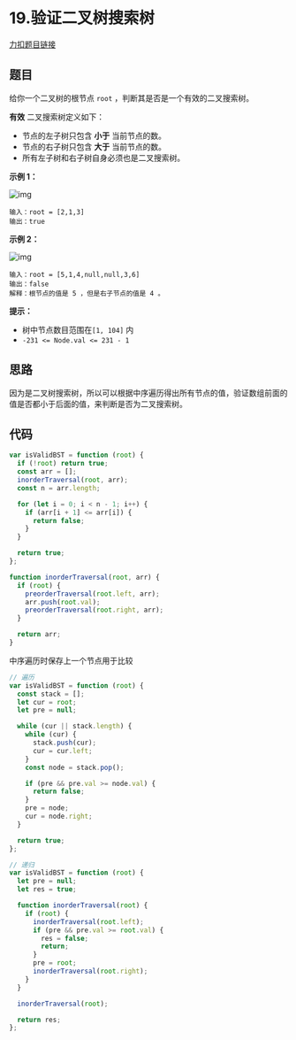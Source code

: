 # 19.验证二叉树搜索树

[力扣题目链接](https://leetcode.cn/problems/validate-binary-search-tree/)

## 题目

给你一个二叉树的根节点 `root` ，判断其是否是一个有效的二叉搜索树。

**有效** 二叉搜索树定义如下：

- 节点的左子树只包含 **小于** 当前节点的数。
- 节点的右子树只包含 **大于** 当前节点的数。
- 所有左子树和右子树自身必须也是二叉搜索树。

 

**示例 1：**

![img](https://assets.leetcode.com/uploads/2020/12/01/tree1.jpg)

```
输入：root = [2,1,3]
输出：true
```

**示例 2：**

![img](https://assets.leetcode.com/uploads/2020/12/01/tree2.jpg)

```
输入：root = [5,1,4,null,null,3,6]
输出：false
解释：根节点的值是 5 ，但是右子节点的值是 4 。
```

 

**提示：**

- 树中节点数目范围在`[1, 104]` 内
- `-231 <= Node.val <= 231 - 1`

## 思路

因为是二叉树搜索树，所以可以根据中序遍历得出所有节点的值，验证数组前面的值是否都小于后面的值，来判断是否为二叉搜索树。

## 代码

~~~js
var isValidBST = function (root) {
  if (!root) return true;
  const arr = [];
  inorderTraversal(root, arr);
  const n = arr.length;

  for (let i = 0; i < n - 1; i++) {
    if (arr[i + 1] <= arr[i]) {
      return false;
    }
  }

  return true;
};

function inorderTraversal(root, arr) {
  if (root) {
    preorderTraversal(root.left, arr);
    arr.push(root.val);
    preorderTraversal(root.right, arr);
  }

  return arr;
}
~~~

中序遍历时保存上一个节点用于比较

~~~js
// 遍历
var isValidBST = function (root) {
  const stack = [];
  let cur = root;
  let pre = null;

  while (cur || stack.length) {
    while (cur) {
      stack.push(cur);
      cur = cur.left;
    }
    const node = stack.pop();

    if (pre && pre.val >= node.val) {
      return false;
    }
    pre = node;
    cur = node.right;
  }

  return true;
};

// 递归
var isValidBST = function (root) {
  let pre = null;
  let res = true;

  function inorderTraversal(root) {
    if (root) {
      inorderTraversal(root.left);
      if (pre && pre.val >= root.val) {
        res = false;
        return;
      }
      pre = root;
      inorderTraversal(root.right);
    }
  }

  inorderTraversal(root);

  return res;
};
~~~
